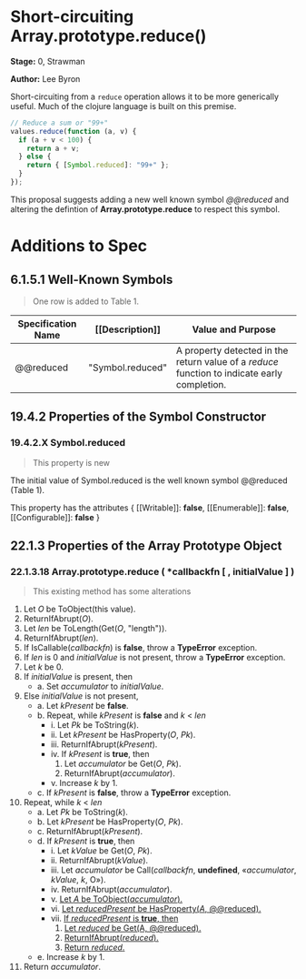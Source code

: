 # Short-circuiting Array.prototype.reduce()

**Stage:** 0, Strawman

**Author:** Lee Byron

Short-circuiting from a `reduce` operation allows it to be more generically
useful. Much of the clojure language is built on this premise.

```js
// Reduce a sum or "99+"
values.reduce(function (a, v) {
  if (a + v < 100) {
    return a + v;
  } else {
    return { [Symbol.reduced]: "99+" };
  }
});
```

This proposal suggests adding a new well known symbol *@@reduced* and altering
the defintion of **Array.prototype.reduce** to respect this symbol.


# Additions to Spec

## 6.1.5.1  Well-Known Symbols
> One row is added to Table 1.

| Specification Name | [[Description]] | Value and Purpose |
| ------------------ | --------------- | ----------------- |
| @@reduced  | "Symbol.reduced" | A property detected in the return value of a *reduce* function to indicate early completion. |


## 19.4.2  Properties of the Symbol Constructor

### 19.4.2.X  Symbol.reduced
> This property is new

The initial value of Symbol.reduced is the well known symbol @@reduced (Table 1).

This property has the attributes { [[Writable]]: **false**, [[Enumerable]]: **false**, [[Configurable]]: **false** }



## 22.1.3  Properties of the Array Prototype Object

### 22.1.3.18  Array.prototype.reduce ( *callbackfn [ , initialValue ] )
> This existing method has some alterations

  1. Let *O* be ToObject(this value).
  2. ReturnIfAbrupt(*O*).
  3. Let *len* be ToLength(Get(*O*, "length")).
  4. ReturnIfAbrupt(*len*).
  5. If IsCallable(*callbackfn*) is **false**, throw a **TypeError** exception.
  6. If *len* is 0 and *initialValue* is not present, throw a **TypeError** exception.
  7. Let *k* be 0.
  8. If *initialValue* is present, then
      * a. Set *accumulator* to *initialValue*.
  9. Else *initialValue* is not present,
      * a. Let *kPresent* be **false**.
      * b. Repeat, while *kPresent* is **false** and *k* < *len*
          * i. Let *Pk* be ToString(*k*).
          * ii. Let *kPresent* be HasProperty(*O*, *Pk*).
          * iii. ReturnIfAbrupt(*kPresent*).
          * iv. If *kPresent* is **true**, then
              1. Let *accumulator* be Get(*O*, *Pk*).
              2. ReturnIfAbrupt(*accumulator*).
          * v. Increase *k* by 1.
      * c. If *kPresent* is **false**, throw a **TypeError** exception.
  10. Repeat, while *k* < *len*
      * a. Let *Pk* be ToString(*k*).
      * b. Let *kPresent* be HasProperty(*O*, *Pk*).
      * c. ReturnIfAbrupt(*kPresent*).
      * d. If *kPresent* is **true**, then
          * i. Let *kValue* be Get(*O*, *Pk*).
          * ii. ReturnIfAbrupt(*kValue*).
          * iii. Let *accumulator* be Call(*callbackfn*, **undefined**, «*accumulator*, *kValue*, *k*, O»).
          * iv. ReturnIfAbrupt(*accumulator*).
          * v. <ins>Let *A* be ToObject(*accumulator*).</ins>
          * vi. <ins>Let *reducedPresent* be HasProperty(*A*, @@reduced).</ins>
          * vii. <ins>If *reducedPresent* is **true**, then</ins>
              1. <ins>Let *reduced* be Get(A, @@reduced).</ins>
              2. <ins>ReturnIfAbrupt(*reduced*).</ins>
              3. <ins>Return *reduced*.</ins>
      * e. Increase *k* by 1.
  11. Return *accumulator*.

